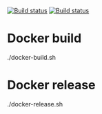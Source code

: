 ﻿[![Build status](https://techpro.visualstudio.com/DynTech.IdentityServer/_apis/build/status/idsrv4_to_docker)](https://techpro.visualstudio.com/DynTech.IdentityServer/_build/latest?definitionId=1)
[![Build status](https://sonarqube.dynweb.biz/api/project_badges/measure?project=dyn-idsrv4&metric=alert_status)]((https://sonarqube.dynweb.biz/api/project_badges/measure?project=dyn-idsrv4&metric=alert_status))

# Docker build
./docker-build.sh

# Docker release
./docker-release.sh